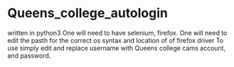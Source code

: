 # Queens_college_autologin
written in python3
One will need to have selenium, firefox.
One will need to edit the pasth for the correct os syntax and location of of firefox driver
To use simply edit and replace username with Queens college cams account, and password.
